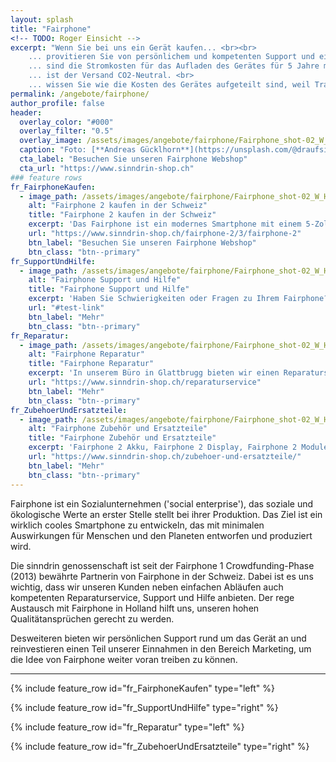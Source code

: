 ```yaml
---
layout: splash
title: "Fairphone"
<!-- TODO: Roger Einsicht -->
excerpt: "Wenn Sie bei uns ein Gerät kaufen... <br><br>
    ... provitieren Sie von persönlichem und kompetenten Support und einfachen Prozessen bei Garantiefällen
    ... sind die Stromkosten für das Aufladen des Gerätes für 5 Jahre mit 100% Schweizer Solarstrom gesponsert. <br>
    ... ist der Versand CO2-Neutral. <br>
    ... wissen Sie wie die Kosten des Gerätes aufgeteilt sind, weil Transparenz uns wichtig ist."
permalink: /angebote/fairphone/
author_profile: false
header:
  overlay_color: "#000"
  overlay_filter: "0.5"
  overlay_image: /assets/images/angebote/fairphone/Fairphone_shot-02_W_HR-s_600x600.jpg
  caption: "Foto: [**Andreas Gücklhorn**](https://unsplash.com/@draufsicht)"
  cta_label: "Besuchen Sie unseren Fairphone Webshop"
  cta_url: "https://www.sinndrin-shop.ch"
### feature rows
fr_FairphoneKaufen:
  - image_path: /assets/images/angebote/fairphone/Fairphone_shot-02_W_HR-s_600x600.jpg
    alt: "Fairphone 2 kaufen in der Schweiz"
    title: "Fairphone 2 kaufen in der Schweiz"
    excerpt: 'Das Fairphone ist ein modernes Smartphone mit einem 5-Zoll Full-HD Display und setzt auf Android 6.0 (Marshmallow). Das Fairphone unterscheidet sich von anderen Smartphones durch die Verwendung von Zinn, Coltan und Wolfram aus konfliktfreien Gebieten und zertifiziertem Fairtrade Gold. Ebenfalls neuartig ist der modulare Aufbau, der die Reparatur in hohem Masse vereinfacht.'
    url: "https://www.sinndrin-shop.ch/fairphone-2/3/fairphone-2"
    btn_label: "Besuchen Sie unseren Fairphone Webshop"
    btn_class: "btn--primary"
fr_SupportUndHilfe:
  - image_path: /assets/images/angebote/fairphone/Fairphone_shot-02_W_HR-s_600x600.jpg
    alt: "Fairphone Support und Hilfe"
    title: "Fairphone Support und Hilfe"
    excerpt: 'Haben Sie Schwierigkeiten oder Fragen zu Ihrem Fairphone? Egal ob Sie zum ersten Mal ein Smartphone besitzen oder bereits erfahren im Umgang mit Smartphones sind: wir bieten Ihnen eine professionelle und menschliche Hilfestellung bei Ihren Fragen.'
    url: "#test-link"
    btn_label: "Mehr"
    btn_class: "btn--primary"
fr_Reparatur:
  - image_path: /assets/images/angebote/fairphone/Fairphone_shot-02_W_HR-s_600x600.jpg
    alt: "Fairphone Reparatur"
    title: "Fairphone Reparatur"
    excerpt: 'In unserem Büro in Glattbrugg bieten wir einen Reparaturservice für Ihr Fairphone. Egal ob es sich um ein kaputtes Display, Softwareprobleme oder anderweitige Anliegen handelt. Wir stehen eng mit dem Reparaturcenter von Fairphone in Kontakt, um eine schnelle Abwicklung ihres Falles zu ermöglichen. Bei den Reparaturen orientieren sich unsere Preise an denen von Fairphone.'
    url: "https://www.sinndrin-shop.ch/reparaturservice"
    btn_label: "Mehr"
    btn_class: "btn--primary"
fr_ZubehoerUndErsatzteile:
  - image_path: /assets/images/angebote/fairphone/Fairphone_shot-02_W_HR-s_600x600.jpg
    alt: "Fairphone Zubehör und Ersatzteile"
    title: "Fairphone Zubehör und Ersatzteile"
    excerpt: 'Fairphone 2 Akku, Fairphone 2 Display, Fairphone 2 Module, Fairphone 2 Hüllen (Slim Cover) und weitere Ersatzteile und Zubehör-Angebote rund um Ihr Fairphone.'
    url: "https://www.sinndrin-shop.ch/zubehoer-und-ersatzteile/"
    btn_label: "Mehr"
    btn_class: "btn--primary"
---
```

<!-- TODO: Roger Einsicht -->
Fairphone ist ein Sozialunternehmen ('social enterprise'), das soziale und ökologische Werte an erster Stelle stellt bei ihrer Produktion. Das Ziel ist ein wirklich cooles Smartphone zu entwickeln, das mit minimalen Auswirkungen für Menschen und den Planeten entworfen und produziert wird.

Die sinndrin genossenschaft ist seit der Fairphone 1 Crowdfunding-Phase (2013) bewährte Partnerin von Fairphone in der Schweiz. Dabei ist es uns wichtig, dass wir unseren Kunden neben einfachen Abläufen auch kompetenten Reparaturservice, Support und Hilfe anbieten. Der rege Austausch mit Fairphone in Holland hilft uns, unseren hohen Qualitätansprüchen gerecht zu werden.

Desweiteren bieten wir persönlichen Support rund um das Gerät an und reinvestieren einen Teil unserer Einnahmen in den Bereich Marketing, um die Idee von Fairphone weiter voran treiben zu können.

<hr>

{% include feature_row id="fr_FairphoneKaufen" type="left" %}

{% include feature_row id="fr_SupportUndHilfe" type="right" %}

{% include feature_row id="fr_Reparatur" type="left" %}

{% include feature_row id="fr_ZubehoerUndErsatzteile" type="right" %}
